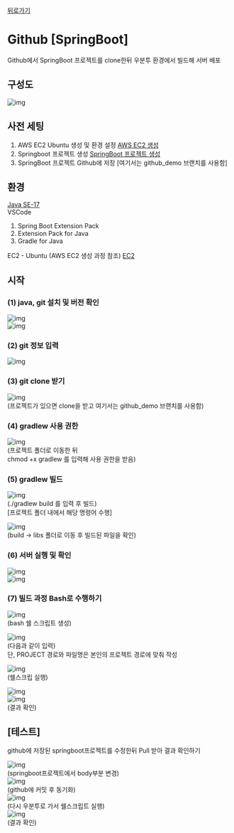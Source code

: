 [뒤로가기](../../README.md)<br>

# Github [SpringBoot]

Github에서 SpringBoot 프로젝트를 clone한뒤
우분투 환경에서 빌드해 서버 배포<br>

## 구성도

![img](../Img/github%20%5BSpringBoot%5D.png)

## 사전 세팅

1. AWS EC2 Ubuntu 생성 및 환경 설정 [AWS EC2 생성](../Document/EC2.md)
2. Springboot 프로젝트 생성 [SpringBoot 프로젝트 생성](../Document/Local%20%5BSpringBoot%5D.md)
3. SpringBoot 프로젝트 Github에 저장 [여기서는 github_demo 브랜치를 사용함]

## 환경

[Java SE-17](https://www.oracle.com/java/technologies/javase/jdk17-archive-downloads.html)<br>
VSCode<br>

1. Spring Boot Extension Pack
2. Extension Pack for Java
3. Gradle for Java

EC2 - Ubuntu (AWS EC2 생성 과정 참조) [EC2](../Document/EC2.md)

## 시작

### (1) java, git 설치 및 버전 확인

![img](../Img/github1.png)<br>
![img](../Img/github2.png)<br>

### (2) git 정보 입력

![img](../Img/github3.png)<br>

### (3) git clone 받기

![img](../Img/github4.png)<br>
(프로젝트가 있으면 clone을 받고 여기서는 github_demo 브랜치를 사용함)<br>

### (4) gradlew 사용 권한

![img](../Img/github5.png)<br>
(프로젝트 폴더로 이동한 뒤<br>
chmod +x gradlew 를 입력해 사용 권한을 받음)<br>

### (5) gradlew 빌드

![img](../Img/github6.png)<br>
(./gradlew build 를 입력 후 빌드)<br>
[프로젝트 폴더 내에서 해당 명령어 수행]<br>

![img](../Img/github7.png)<br>
(build -> libs 폴더로 이동 후 빌드된 파일을 확인)<br>

### (6) 서버 실행 및 확인

![img](../Img/github8.png)<br>
![img](../Img/github9.png)<br>

### (7) 빌드 과정 Bash로 수행하기

![img](../Img/github10.png)<br>
(bash 쉘 스크립트 생성)

![img](../Img/github11.png)<br>
(다음과 같이 입력)<br>
단, PROJECT 경로와 파일명은 본인의 프로젝트 경로에 맞춰 작성<br>

![img](../Img/github18.png)<br>
(쉘스크립 실행)<br>

![img](../Img/github12.png)<br>
![img](../Img/github13.png)<br>
(결과 확인)<br>

## [테스트]

github에 저장된 springboot프로젝트를 수정한뒤 Pull 받아 결과 확인하기

![img](../Img/github14.png)<br>
(springboot프로젝트에서 body부분 변경)<br>
![img](../Img/github15.png)<br>
(github에 커밋 후 동기화)<br>
![img](../Img/github16.png)<br>
(다시 우분투로 가서 쉘스크립트 실행)<br>
![img](../Img/github17.png)<br>
(결과 확인)<br>
